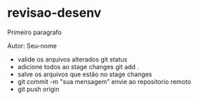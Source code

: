 # revisao-desenv

<p>Primeiro paragrafo</p>

Autor: Seu-nome


- valide os arquivos alterados
git status
- adicione todos ao stage changes
git add .
- salve os arquivos que estão no stage changes
- git commit -m "sua mensagem"
envie ao repositorio remoto
- git push origin <sua-branch>